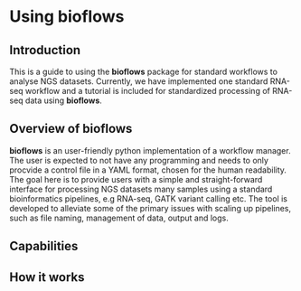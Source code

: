 # Using bioflows

## Introduction

This is a guide to using the **bioflows** package for standard
workflows to analyse NGS datasets. Currently, we have implemented one
standard RNA-seq workflow and a tutorial is included for standardized processing of
RNA-seq data using **bioflows**.


## Overview of bioflows

**bioflows** is an user-friendly python implementation of a workflow manager. The user is expected to not have any programming and needs to only procvide a control file in a YAML format, chosen for the human readability. The goal here is to provide users with a simple and straight-forward interface for processing NGS datasets many samples using a standard bioinformatics pipelines, e.g  RNA-seq, GATK variant calling etc. The tool is developed to alleviate some of the primary issues with scaling up pipelines, such as file naming, management of data, output and logs. 

## Capabilities

## How it works

